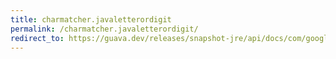 ```yaml
---
title: charmatcher.javaletterordigit
permalink: /charmatcher.javaletterordigit/
redirect_to: https://guava.dev/releases/snapshot-jre/api/docs/com/google/common/base/CharMatcher.html#javaLetterOrDigit--
---
```

